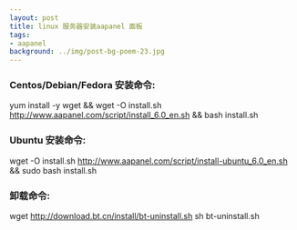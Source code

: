 ```yaml
---
layout: post
title: linux 服务器安装aapanel 面板
tags:
- aapanel
background: ../img/post-bg-poem-23.jpg
---
```



### Centos/Debian/Fedora 安装命令:

yum install -y wget && wget -O install.sh http://www.aapanel.com/script/install_6.0_en.sh && bash install.sh

### Ubuntu 安装命令:

wget -O install.sh http://www.aapanel.com/script/install-ubuntu_6.0_en.sh && sudo bash install.sh

### 卸载命令:

wget http://download.bt.cn/install/bt-uninstall.sh sh bt-uninstall.sh
